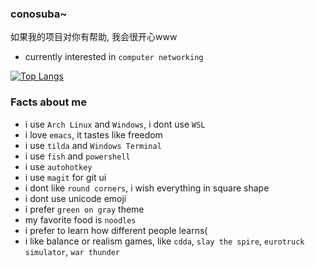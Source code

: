 ### conosuba~
如果我的项目对你有帮助, 我会很开心www

- currently interested in `computer networking`

[![Top Langs](https://github-readme-stats.vercel.app/api/top-langs/?username=tu10ng&layout=compact&theme=tokyonight)](https://github.com/anuraghazra/github-readme-stats)

### Facts about me
- i use `Arch Linux` and `Windows`, i dont use `WSL`
- i love `emacs`, it tastes like freedom
- i use `tilda` and `Windows Terminal`
- i use `fish` and `powershell`
- i use `autohotkey`
- i use `magit` for git ui
- i dont like `round corners`, i wish everything in square shape
- i dont use unicode emoji
- i prefer `green on gray` theme
- my favorite food is `noodles`
- i prefer to learn how different people learns(
- i like balance or realism games, like `cdda`, `slay the spire`, `eurotruck simulator`, `war thunder` 
